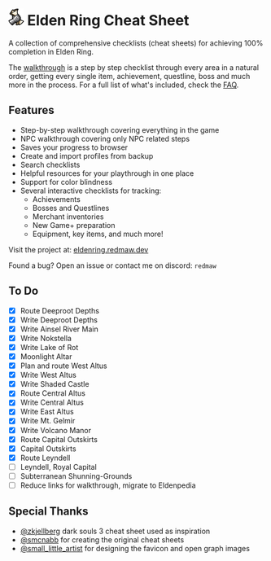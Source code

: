 # <img src="/favicon.svg" width="30"> Elden Ring Cheat Sheet

A collection of comprehensive checklists (cheat sheets) for achieving 100% completion in Elden Ring.

The [walkthrough](https://eldenring.redmaw.dev/sheets/walkthrough) is a step by step checklist through every area in a natural order, getting every single item, achievement, questline, boss and much more in the process. For a full list of what's included, check the [FAQ](https://eldenring.redmaw.dev/#included).

## Features

- Step-by-step walkthrough covering everything in the game
- NPC walkthrough covering only NPC related steps
- Saves your progress to browser
- Create and import profiles from backup
- Search checklists
- Helpful resources for your playthrough in one place
- Support for color blindness
- Several interactive checklists for tracking:
  - Achievements
  - Bosses and Questlines
  - Merchant inventories
  - New Game+ preparation
  - Equipment, key items, and much more!

Visit the project at: [eldenring.redmaw.dev](https://eldenring.redmaw.dev)

Found a bug? Open an issue or contact me on discord: `redmaw`

## To Do

- [x] Route Deeproot Depths
- [x] Write Deeproot Depths
- [x] Write Ainsel River Main
- [x] Write Nokstella
- [x] Write Lake of Rot
- [x] Moonlight Altar
- [x] Plan and route West Altus
- [x] Write West Altus
- [x] Write Shaded Castle
- [x] Route Central Altus
- [x] Write Central Altus
- [x] Write East Altus
- [x] Write Mt. Gelmir
- [x] Write Volcano Manor
- [x] Route Capital Outskirts
- [x] Capital Outskirts
- [x] Route Leyndell
- [ ] Leyndell, Royal Capital
- [ ] Subterranean Shunning-Grounds
- [ ] Reduce links for walkthrough, migrate to Eldenpedia

## Special Thanks

- [@zkjellberg](https://github.com/zkjellberg) dark souls 3 cheat sheet used as inspiration
- [@smcnabb](https://github.com/smcnabb) for creating the original cheat sheets
- [@small_little_artist](https://smalllittleartist.carrd.co) for designing the favicon and open graph images
